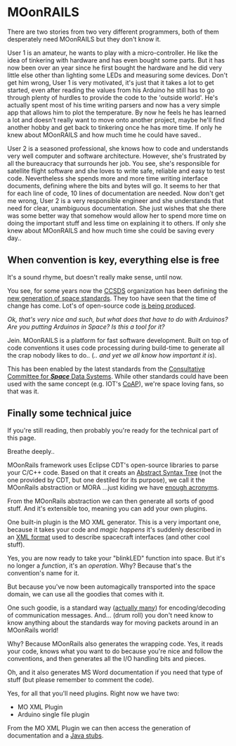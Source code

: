 # MOonRAILS

There are two stories from two very different programmers, both of them desperately need MOonRAILS but they don't know it.

User 1 is an amateur, he wants to play with a micro-controller. He like the idea of tinkering with hardware and has even bought some parts. But it has now been over an year since he first bought the hardware and he did very little else other than lighting some LEDs and measuring some devices. Don't get him wrong, User 1 is very motivated, it's just that it takes a lot to get started, even after reading the values from his Arduino he still has to go through plenty of hurdles to provide the code to the 'outside world'. He's actually spent most of his time writing parsers and now has a very simple app that allows him to plot the temperature. By now he feels he has learned a lot and doesn't really want to move onto another project, maybe he'll find another hobby and get back to tinkering once he has more time.
If only he knew about MOonRAILS and how much time he could have saved..

User 2 is a seasoned professional, she knows how to code and understands very well computer and software architecture. However, she's frustrated by all the bureaucracy that surrounds her job. You see, she's responsible for satellite flight software and she loves to write safe, reliable and easy to test code. Nevertheless she spends more and more time writing interface documents, defining where the bits and bytes will go. It seems to her that for each line of code, 10 lines of documentation are needed. Now don't get me wrong, User 2 is a very responsible engineer and she understands that need for clear, unambiguous documentation. She just wishes that she there was some better way that somehow would allow her to spend more time on doing the important stuff and less time on explaining it to others.
If only she knew about MOonRAILS and how much time she could be saving every day..


## When convention is key, everything else is free
It's a sound rhyme, but doesn't really make sense, until now.

You see, for some years now the [CCSDS](https://public.ccsds.org/default.aspx) organization has been defining the [new generation of space standards](https://en.wikipedia.org/wiki/CCSDS_MO_Services). They too have seen that the time of change has come. Lot's of open-source code [is being produced](https://github.com/esa/CCSDS_MO/wiki).

_Ok, that's very nice and such, but what does that have to do with Arduinos? Are you putting Arduinos in Space? Is this a tool for it?_

Jein. MOonRAILS is a platform for fast software development. Built on top of code conventions it uses code processing during build-time to generate all the crap nobody likes to do.. (_.. and yet we all know how important it is_).

This has been enabled by the latest standards from the [Consultative Committee for **_Space_** Data Systems](https://public.ccsds.org/default.aspx). While other standards could have been used with the same concept (e.g. IOT's [CoAP](http://coap.technology/)), we're space loving fans, so that was it.

## Finally some technical juice
If you're still reading, then probably you're ready for the technical part of this page.

Breathe deeply..

MOonRails framework uses Eclipse CDT's open-source libraries to parse your C/C++ code.
Based on that it creats an [Abstract Syntax Tree](https://en.wikipedia.org/wiki/Abstract_syntax_tree) (not the one provided by CDT, but one destiled for its purpose), we call it the MOonRails abstraction or MORA ...just kiding we have [enough acronyms](https://twitter.com/davejohnson/status/602951117413216256).

From the MOonRails abstraction we can then generate all sorts of good stuff. And it's extensible too, meaning you can add your own plugins.

One built-in plugin is the MO XML generator. This is a very important one, because it takes your code and *_magic happens_* it's suddenly described in an [XML format](https://github.com/ESA/CCSDS_MO_XML) used to describe spacecraft interfaces (and other cool stuff).

Yes, you are now ready to take your "blinkLED" function into space. But it's no longer a _function_, it's an _operation_. Why? Because that's the convention's name for it.

But because you've now been automagically transported into the space domain, we can use all the goodies that comes with it.

One such goodie, is a standard way ([actually many](https://public.ccsds.org/Pubs/Forms/AllItems.aspx)) for encoding/decoding of communication messages. And... (drum roll) you don't need know to know anything about the standards way for moving packets around in an MOonRails world!

Why? Because MOonRails also generates the wrapping code. Yes, it reads your code, knows what you want to do because you're nice and follow the conventions, and then generates all the I/O handling bits and pieces.

Oh, and it also generates MS Word documentation if you need that type of stuff (but please remember to comment the code).

Yes, for all that you'll need plugins. Right now we have two:
- MO XML Plugin
- Arduino single file plugin

From the MO XML Plugin we can then access the generation of documentation and a [Java stubs](https://github.com/esa/CCSDS_MO_StubGenerator).
